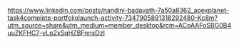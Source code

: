 https://www.linkedin.com/posts/nandini-badavath-7a50a8362_apexplanet-task4complete-portfoliolaunch-activity-7347905891318292480-Kc8m?utm_source=share&utm_medium=member_desktop&rcm=ACoAAFoSBG0B4uuZKFHC7-vLp2xSqHZBFnnxDzI
